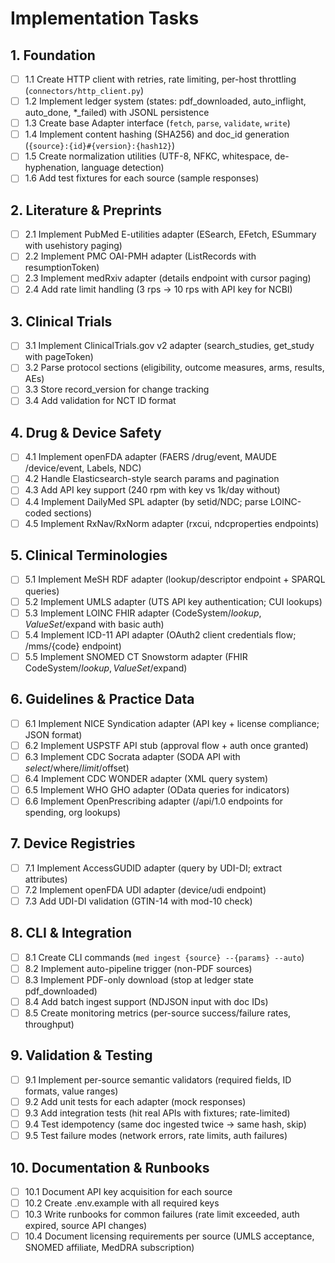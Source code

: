 # Implementation Tasks

## 1. Foundation

- [ ] 1.1 Create HTTP client with retries, rate limiting, per-host throttling (`connectors/http_client.py`)
- [ ] 1.2 Implement ledger system (states: pdf_downloaded, auto_inflight, auto_done, *_failed) with JSONL persistence
- [ ] 1.3 Create base Adapter interface (`fetch`, `parse`, `validate`, `write`)
- [ ] 1.4 Implement content hashing (SHA256) and doc_id generation (`{source}:{id}#{version}:{hash12}`)
- [ ] 1.5 Create normalization utilities (UTF-8, NFKC, whitespace, de-hyphenation, language detection)
- [ ] 1.6 Add test fixtures for each source (sample responses)

## 2. Literature & Preprints

- [ ] 2.1 Implement PubMed E-utilities adapter (ESearch, EFetch, ESummary with usehistory paging)
- [ ] 2.2 Implement PMC OAI-PMH adapter (ListRecords with resumptionToken)
- [ ] 2.3 Implement medRxiv adapter (details endpoint with cursor paging)
- [ ] 2.4 Add rate limit handling (3 rps → 10 rps with API key for NCBI)

## 3. Clinical Trials

- [ ] 3.1 Implement ClinicalTrials.gov v2 adapter (search_studies, get_study with pageToken)
- [ ] 3.2 Parse protocol sections (eligibility, outcome measures, arms, results, AEs)
- [ ] 3.3 Store record_version for change tracking
- [ ] 3.4 Add validation for NCT ID format

## 4. Drug & Device Safety

- [ ] 4.1 Implement openFDA adapter (FAERS /drug/event, MAUDE /device/event, Labels, NDC)
- [ ] 4.2 Handle Elasticsearch-style search params and pagination
- [ ] 4.3 Add API key support (240 rpm with key vs 1k/day without)
- [ ] 4.4 Implement DailyMed SPL adapter (by setid/NDC; parse LOINC-coded sections)
- [ ] 4.5 Implement RxNav/RxNorm adapter (rxcui, ndcproperties endpoints)

## 5. Clinical Terminologies

- [ ] 5.1 Implement MeSH RDF adapter (lookup/descriptor endpoint + SPARQL queries)
- [ ] 5.2 Implement UMLS adapter (UTS API key authentication; CUI lookups)
- [ ] 5.3 Implement LOINC FHIR adapter (CodeSystem/$lookup, ValueSet/$expand with basic auth)
- [ ] 5.4 Implement ICD-11 API adapter (OAuth2 client credentials flow; /mms/{code} endpoint)
- [ ] 5.5 Implement SNOMED CT Snowstorm adapter (FHIR CodeSystem/$lookup, ValueSet/$expand)

## 6. Guidelines & Practice Data

- [ ] 6.1 Implement NICE Syndication adapter (API key + license compliance; JSON format)
- [ ] 6.2 Implement USPSTF API stub (approval flow + auth once granted)
- [ ] 6.3 Implement CDC Socrata adapter (SODA API with $select/$where/$limit/$offset)
- [ ] 6.4 Implement CDC WONDER adapter (XML query system)
- [ ] 6.5 Implement WHO GHO adapter (OData queries for indicators)
- [ ] 6.6 Implement OpenPrescribing adapter (/api/1.0 endpoints for spending, org lookups)

## 7. Device Registries

- [ ] 7.1 Implement AccessGUDID adapter (query by UDI-DI; extract attributes)
- [ ] 7.2 Implement openFDA UDI adapter (device/udi endpoint)
- [ ] 7.3 Add UDI-DI validation (GTIN-14 with mod-10 check)

## 8. CLI & Integration

- [ ] 8.1 Create CLI commands (`med ingest {source} --{params} --auto`)
- [ ] 8.2 Implement auto-pipeline trigger (non-PDF sources)
- [ ] 8.3 Implement PDF-only download (stop at ledger state pdf_downloaded)
- [ ] 8.4 Add batch ingest support (NDJSON input with doc IDs)
- [ ] 8.5 Create monitoring metrics (per-source success/failure rates, throughput)

## 9. Validation & Testing

- [ ] 9.1 Implement per-source semantic validators (required fields, ID formats, value ranges)
- [ ] 9.2 Add unit tests for each adapter (mock responses)
- [ ] 9.3 Add integration tests (hit real APIs with fixtures; rate-limited)
- [ ] 9.4 Test idempotency (same doc ingested twice → same hash, skip)
- [ ] 9.5 Test failure modes (network errors, rate limits, auth failures)

## 10. Documentation & Runbooks

- [ ] 10.1 Document API key acquisition for each source
- [ ] 10.2 Create .env.example with all required keys
- [ ] 10.3 Write runbooks for common failures (rate limit exceeded, auth expired, source API changes)
- [ ] 10.4 Document licensing requirements per source (UMLS acceptance, SNOMED affiliate, MedDRA subscription)

